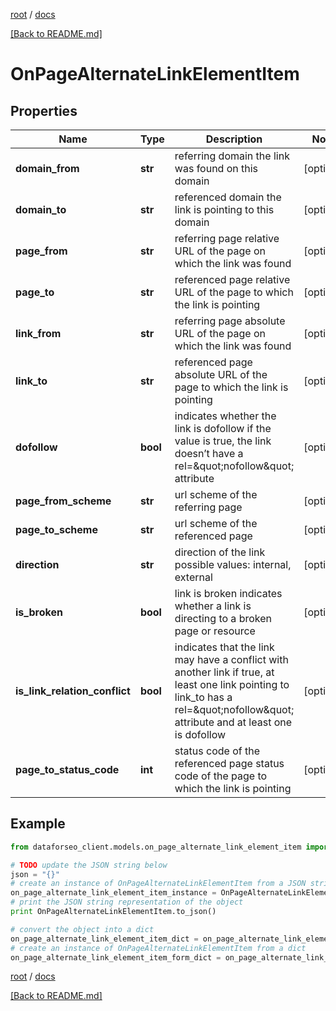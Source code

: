 [root](./../ "root") / [docs](./ "docs")

[[Back to README.md]](./../README.md "[Back to README.md]")

# OnPageAlternateLinkElementItem

## Properties

Name | Type | Description | Notes
------------ | ------------- | ------------- | -------------
**domain_from** | **str** | referring domain the link was found on this domain | [optional]
**domain_to** | **str** | referenced domain the link is pointing to this domain | [optional]
**page_from** | **str** | referring page relative URL of the page on which the link was found | [optional]
**page_to** | **str** | referenced page relative URL of the page to which the link is pointing | [optional]
**link_from** | **str** | referring page absolute URL of the page on which the link was found | [optional]
**link_to** | **str** | referenced page absolute URL of the page to which the link is pointing | [optional]
**dofollow** | **bool** | indicates whether the link is dofollow if the value is true, the link doesn’t have a rel&#x3D;\&quot;nofollow\&quot; attribute | [optional]
**page_from_scheme** | **str** | url scheme of the referring page | [optional]
**page_to_scheme** | **str** | url scheme of the referenced page | [optional]
**direction** | **str** | direction of the link possible values: internal, external | [optional]
**is_broken** | **bool** | link is broken indicates whether a link is directing to a broken page or resource | [optional]
**is_link_relation_conflict** | **bool** | indicates that the link may have a conflict with another link if true, at least one link pointing to link_to has a rel&#x3D;\&quot;nofollow\&quot; attribute and at least one is dofollow | [optional]
**page_to_status_code** | **int** | status code of the referenced page status code of the page to which the link is pointing | [optional]

## Example

```python
from dataforseo_client.models.on_page_alternate_link_element_item import OnPageAlternateLinkElementItem

# TODO update the JSON string below
json = "{}"
# create an instance of OnPageAlternateLinkElementItem from a JSON string
on_page_alternate_link_element_item_instance = OnPageAlternateLinkElementItem.from_json(json)
# print the JSON string representation of the object
print OnPageAlternateLinkElementItem.to_json()

# convert the object into a dict
on_page_alternate_link_element_item_dict = on_page_alternate_link_element_item_instance.to_dict()
# create an instance of OnPageAlternateLinkElementItem from a dict
on_page_alternate_link_element_item_form_dict = on_page_alternate_link_element_item.from_dict(on_page_alternate_link_element_item_dict)
```

  

[root](./../ "root") / [docs](./ "docs")

[[Back to README.md]](./../README.md "[Back to README.md]")